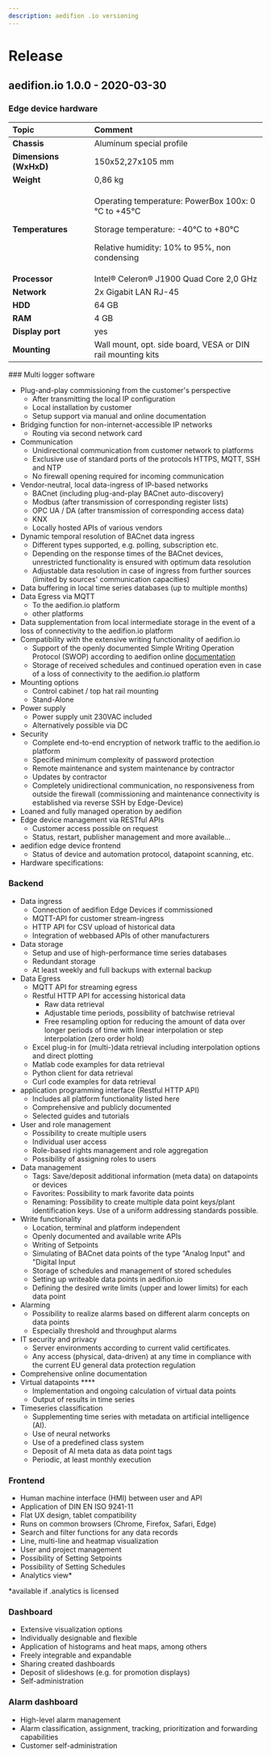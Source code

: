 ```yaml
---
description: aedifion .io versioning
---
```


# Release

## aedifion.io 1.0.0 - 2020-03-30

### Edge device hardware

<table>
  <thead>
    <tr>
      <th style="text-align:left">Topic</th>
      <th style="text-align:left">Comment</th>
    </tr>
  </thead>
  <tbody>
    <tr>
      <td style="text-align:left"><b>Chassis</b>
      </td>
      <td style="text-align:left">Aluminum special profile</td>
    </tr>
    <tr>
      <td style="text-align:left"><b>Dimensions (WxHxD)</b>
      </td>
      <td style="text-align:left">150x52,27x105 mm</td>
    </tr>
    <tr>
      <td style="text-align:left"><b>Weight</b>
      </td>
      <td style="text-align:left">0,86 kg</td>
    </tr>
    <tr>
      <td style="text-align:left"><b>Temperatures</b>
      </td>
      <td style="text-align:left">
        <p>Operating temperature: PowerBox 100x: 0 &#xB0;C to +45&#xB0;C</p>
        <p>Storage temperature: -40&#xB0;C to +80&#xB0;C</p>
        <p>Relative humidity: 10% to 95%, non condensing</p>
      </td>
    </tr>
    <tr>
      <td style="text-align:left"><b>Processor</b>
      </td>
      <td style="text-align:left">Intel&#xAE; Celeron&#xAE; J1900 Quad Core 2,0 GHz</td>
    </tr>
    <tr>
      <td style="text-align:left"><b>Network</b>
      </td>
      <td style="text-align:left">2x Gigabit LAN RJ-45</td>
    </tr>
    <tr>
      <td style="text-align:left"><b>HDD</b>
      </td>
      <td style="text-align:left">64 GB</td>
    </tr>
    <tr>
      <td style="text-align:left"><b>RAM</b>
      </td>
      <td style="text-align:left">4 GB</td>
    </tr>
    <tr>
      <td style="text-align:left"><b>Display port</b>
      </td>
      <td style="text-align:left">yes</td>
    </tr>
    <tr>
      <td style="text-align:left"><b>Mounting</b>
      </td>
      <td style="text-align:left">Wall mount, opt. side board, VESA or DIN rail mounting kits</td>
    </tr>
  </tbody>
</table>### Multi logger software

* Plug-and-play commissioning from the customer's perspective 
  * After transmitting the local IP configuration 
  * Local installation by customer 
  * Setup support via manual and online documentation 
* Bridging function for non-internet-accessible IP networks
  * Routing via second network card 
* Communication 
  * Unidirectional communication from customer network to platforms 
  * Exclusive use of standard ports of the protocols HTTPS, MQTT, SSH and NTP 
  * No firewall opening required for incoming communication 
* Vendor-neutral, local data-ingress of IP-based networks
  * BACnet \(including plug-and-play BACnet auto-discovery\) 
  * Modbus \(after transmission of corresponding register lists\) 
  * OPC UA / DA \(after transmission of corresponding access data\)
  * KNX 
  * Locally hosted APIs of various vendors
* Dynamic temporal resolution of BACnet data ingress 
  * Different types supported, e.g. polling, subscription etc.
  * Depending on the response times of the BACnet devices, unrestricted functionality is ensured with optimum data resolution 
  * Adjustable data resolution in case of ingress from further sources \(limited by sources' communication capacities\)  
* Data buffering in local time series databases \(up to multiple months\)  
* Data Egress via MQTT
  * To the aedifion.io platform
  * other platforms
* Data supplementation from local intermediate storage in the event of a loss of connectivity to the aedifion.io platform 
* Compatibility with the extensive writing functionality of aedifion.io 
  * Support of the openly documented Simple Writing Operation Protocol \(SWOP\) according to aedifion online [documentation](https://docs.aedifion.io/docs/developers/writing-protocol) 
  * Storage of received schedules and continued operation even in case of a loss of connectivity to the aedifion.io platform 
* Mounting options 
  * Control cabinet / top hat rail mounting 
  * Stand-Alone 
* Power supply 
  * Power supply unit 230VAC included 
  * Alternatively possible via DC 
* Security 
  * Complete end-to-end encryption of network traffic to the aedifion.io platform 
  * Specified minimum complexity of password protection 
  * Remote maintenance and system maintenance by contractor 
  * Updates by contractor
  * Completely unidirectional communication, no responsiveness from outside the firewall \(commissioning and maintenance connectivity is established via reverse SSH by Edge-Device\) 
* Loaned and fully managed operation by aedifion
* Edge device management via RESTful APIs 
  * Customer access possible on request 
  * Status, restart, publisher management and more available... 
* aedifion edge device frontend
  * Status of device and automation protocol, datapoint scanning, etc.
* Hardware specifications:

### Backend

* Data ingress 
  * Connection of aedifion Edge Devices if commissioned 
  * MQTT-API for customer stream-ingress 
  * HTTP API for CSV upload of historical data 
  * Integration of webbased APIs of other manufacturers 
* Data storage 
  * Setup and use of high-performance time series databases 
  * Redundant storage 
  * At least weekly and full backups with external backup 
* Data Egress 
  * MQTT API for streaming egress
  * Restful HTTP API for accessing historical data
    * Raw data retrieval
    * Adjustable time periods, possibility of batchwise retrieval
    * Free resampling option for reducing the amount of data over longer periods of time with linear interpolation or step interpolation \(zero order hold\) 
  * Excel plug-in for \(multi-\)data retrieval including interpolation options and direct plotting 
  * Matlab code examples for data retrieval
  * Python client for data retrieval
  * Curl code examples for data retrieval
* application programming interface \(Restful HTTP API\) 
  * Includes all platform functionality listed here 
  * Comprehensive and publicly documented 
  * Selected guides and tutorials 
* User and role management 
  * Possibility to create multiple users 
  * Individual user access 
  * Role-based rights management and role aggregation 
  * Possibility of assigning roles to users 
* Data management 
  * Tags: Save/deposit additional information \(meta data\) on datapoints or devices
  * Favorites: Possibility to mark favorite data points 
  * Renaming: Possibility to create multiple data point keys/plant identification keys. Use of a uniform addressing standards possible. 
* Write functionality
  * Location, terminal and platform independent
  * Openly documented and available write APIs
  * Writing of Setpoints
  * Simulating of BACnet data points of the type "Analog Input" and "Digital Input
  * Storage of schedules and management of stored schedules
  * Setting up writeable data points in aedifion.io
  * Defining the desired write limits \(upper and lower limits\) for each data point
* Alarming 
  * Possibility to realize alarms based on different alarm concepts on data points 
  * Especially threshold and throughput alarms 
* IT security and privacy
  * Server environments according to current valid certificates. 
  * Any access \(physical, data-driven\) at any time in compliance with the current EU general data protection regulation 
* Comprehensive online documentation 
* Virtual datapoints ****
  * Implementation and ongoing calculation of virtual data points
  * Output of results in time series
* Timeseries classification 
  * Supplementing time series with metadata on artificial intelligence \(AI\). 
  * Use of neural networks
  * Use of a predefined class system
  * Deposit of AI meta data as data point tags
  * Periodic, at least monthly execution

### Frontend

* Human machine interface \(HMI\) between user and API
* Application of DIN EN ISO 9241-11
* Flat UX design, tablet compatibility
* Runs on common browsers \(Chrome, Firefox, Safari, Edge\)
* Search and filter functions for any data records
* Line, multi-line and heatmap visualization
* User and project management
* Possibility of Setting Setpoints
* Possibility of Setting Schedules
* Analytics view\*

\*available if .analytics is licensed

### Dashboard 

* Extensive visualization options
* Individually designable and flexible
* Application of histograms and heat maps, among others
* Freely integrable and expandable
* Sharing created dashboards
* Deposit of slideshows \(e.g. for promotion displays\)
* Self-administration

### Alarm dashboard 

* High-level alarm management
* Alarm classification, assignment, tracking, prioritization and forwarding capabilities
* Customer self-administration

#### 



